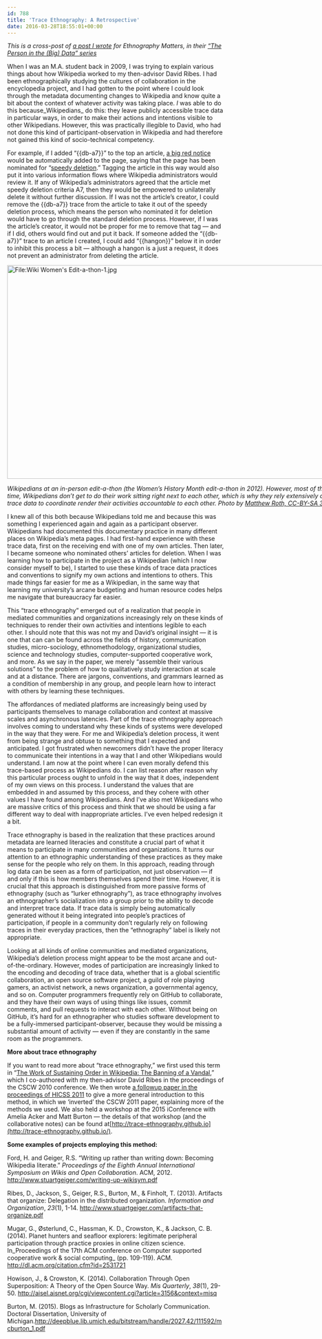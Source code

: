 ```yaml
---
id: 788
title: 'Trace Ethnography: A Retrospective'
date: 2016-03-28T18:55:01+00:00
---
```

_This is a cross-post of [a post I wrote](http://ethnographymatters.net/blog/2016/03/23/trace-ethnography-a-retrospective/) for Ethnography Matters, in their [&#8220;The Person in the (Big) Data&#8221; series](http://ethnographymatters.net/editions/the-person-in-the-big-data/)_

When I was an M.A. student back in 2009, I was trying to explain various things about how Wikipedia worked to my then-advisor David Ribes. I had been ethnographically studying the cultures of collaboration in the encyclopedia project, and I had gotten to the point where I could look through the metadata documenting changes to Wikipedia and know quite a bit about the context of whatever activity was taking place. _I_ was able to do this because_Wikipedians_ do this: they leave publicly accessible trace data in particular ways, in order to make their actions and intentions visible to other Wikipedians. However, this was practically illegible to David, who had not done this kind of participant-observation in Wikipedia and had therefore not gained this kind of socio-technical competency.

For example, if I added “{{db-a7}}” to the top an article, [a big red notice](https://en.wikipedia.org/wiki/Template:Db-a7) would be automatically added to the page, saying that the page has been nominated for “[speedy deletion](http://enwp.org/WP:CSD).” Tagging the article in this way would also put it into various information flows where Wikipedia administrators would review it. If any of Wikipedia’s administrators agreed that the article met speedy deletion criteria A7, then they would be empowered to unilaterally delete it without further discussion. If I was not the article’s creator, I could remove the {{db-a7}} trace from the article to take it out of the speedy deletion process, which means the person who nominated it for deletion would have to go through the standard deletion process. However, if I was the article’s creator, it would not be proper for me to remove that tag — and if I did, others would find out and put it back. If someone added the “{{db-a7}}” trace to an article I created, I could add “{{hangon}}” below it in order to inhibit this process a bit — although a hangon is a just a request, it does not prevent an administrator from deleting the article.

<div class="wp-caption aligncenter" style="width: 755px; border: 0;">
  <p>
    <img class="aligncenter" src="http://i2.wp.com/upload.wikimedia.org/wikipedia/commons/thumb/5/5b/Wiki_Women%27s_Edit-a-thon-1.jpg/800px-Wiki_Women%27s_Edit-a-thon-1.jpg?resize=680%2C453&ssl=1" alt="File:Wiki Women's Edit-a-thon-1.jpg" width="745" height="496" />
  </p>
  
  <p class="wp-caption-text">
    <em>Wikipedians at an in-person edit-a-thon (the Women’s History Month edit-a-thon in 2012). However, most of the time, Wikipedians don’t get to do their work sitting right next to each other, which is why they rely extensively on trace data to coordinate render their activities accountable to each other. Photo by <a href="https://en.wikipedia.org/wiki/File:Wiki_Women%27s_Edit-a-thon-1.jpg">Matthew Roth, CC-BY-SA 3.0</a></em>
  </p>
</div>

I knew all of this both because Wikipedians told me and because this was something I experienced again and again as a participant observer. Wikipedians had documented this documentary practice in many different places on Wikipedia’s meta pages. I had first-hand experience with these trace data, first on the receiving end with one of my own articles. Then later, I became someone who nominated others’ articles for deletion. When I was learning how to participate in the project as a Wikipedian (which I now consider myself to be), I started to use these kinds of trace data practices and conventions to signify my own actions and intentions to others. This made things far easier for me as a Wikipedian, in the same way that learning my university’s arcane budgeting and human resource codes helps me navigate that bureaucracy far easier.<span id="more-10287"></span>

This “trace ethnography” emerged out of a realization that people in mediated communities and organizations increasingly rely on these kinds of techniques to render their own activities and intentions legible to each other. I should note that this was not my and David’s original insight — it is one that can can be found across the fields of history, communication studies, micro-sociology, ethnomethodology, organizational studies, science and technology studies, computer-supported cooperative work, and more. As we say in the paper, we merely “assemble their various solutions” to the problem of how to qualitatively study interaction at scale and at a distance. There are jargons, conventions, and grammars learned as a condition of membership in any group, and people learn how to interact with others by learning these techniques.

The affordances of mediated platforms are increasingly being used by participants themselves to manage collaboration and context at massive scales and asynchronous latencies. Part of the trace ethnography approach involves coming to understand why these kinds of systems were developed in the way that they were. For me and Wikipedia’s deletion process, it went from being strange and obtuse to something that I expected and anticipated. I got frustrated when newcomers didn’t have the proper literacy to communicate their intentions in a way that I and other Wikipedians would understand. I am now at the point where I can even morally defend this trace-based process as Wikipedians do. I can list reason after reason why this particular process ought to unfold in the way that it does, independent of my own views on this process. I understand the values that are embedded in and assumed by this process, and they cohere with other values I have found among Wikipedians. And I’ve also met Wikipedians who are massive critics of this process and think that we should be using a far different way to deal with inappropriate articles. I’ve even helped redesign it a bit.

Trace ethnography is based in the realization that these practices around metadata are learned literacies and constitute a crucial part of what it means to participate in many communities and organizations. It turns our attention to an ethnographic understanding of these practices as they make sense for the people who rely on them. In this approach, reading through log data can be seen as a form of participation, not just observation — if and only if this is how members themselves spend their time. However, it is crucial that this approach is distinguished from more passive forms of ethnography (such as “lurker ethnography”), as trace ethnography involves an ethnographer’s socialization into a group prior to the ability to decode and interpret trace data. If trace data is simply being automatically generated without it being integrated into people’s practices of participation, if people in a community don’t regularly rely on following traces in their everyday practices, then the “ethnography” label is likely not appropriate.

Looking at all kinds of online communities and mediated organizations, Wikipedia’s deletion process might appear to be the most arcane and out-of-the-ordinary. However, modes of participation are increasingly linked to the encoding and decoding of trace data, whether that is a global scientific collaboration, an open source software project, a guild of role playing gamers, an activist network, a news organization, a governmental agency, and so on. Computer programmers frequently rely on GitHub to collaborate, and they have their own ways of using things like issues, commit comments, and pull requests to interact with each other. Without being on GitHub, it’s hard for an ethnographer who studies software development to be a fully-immersed participant-observer, because they would be missing a substantial amount of activity — even if they are constantly in the same room as the programmers.

**More about trace ethnography**

If you want to read more about “trace ethnography,” we first used this term in “[The Work of Sustaining Order in Wikipedia: The Banning of a Vandal](http://www.stuartgeiger.com/papers/cscw-sustaining-order-wikipedia.pdf),” which I co-authored with my then-advisor David Ribes in the proceedings of the CSCW 2010 conference. We then wrote [a followup paper in the proceedings of HICSS 2011](http://www.stuartgeiger.com/trace-ethnography-hicss-geiger-ribes.pdf) to give a more general introduction to this method, in which we ‘inverted’ the CSCW 2011 paper, explaining more of the methods we used. We also held a workshop at the 2015 iConference with Amelia Acker and Matt Burton — the details of that workshop (and the collaborative notes) can be found at[http://trace-ethnography.github.io](http://trace-ethnography.github.io/).

**Some examples of projects employing this method:**

Ford, H. and Geiger, R.S. “Writing up rather than writing down: Becoming Wikipedia literate.” _Proceedings of the Eighth Annual International Symposium on Wikis and Open Collaboration_. ACM, 2012. <http://www.stuartgeiger.com/writing-up-wikisym.pdf>

Ribes, D., Jackson, S., Geiger, R.S., Burton, M., & Finholt, T. (2013). Artifacts that organize: Delegation in the distributed organization. _Information and Organization_, _23_(1), 1-14. <http://www.stuartgeiger.com/artifacts-that-organize.pdf>

Mugar, G., Østerlund, C., Hassman, K. D., Crowston, K., & Jackson, C. B. (2014). Planet hunters and seafloor explorers: legitimate peripheral participation through practice proxies in online citizen science. In_Proceedings of the 17th ACM conference on Computer supported cooperative work & social computing_ (pp. 109-119). ACM. <http://dl.acm.org/citation.cfm?id=2531721>

Howison, J., & Crowston, K. (2014). Collaboration Through Open Superposition: A Theory of the Open Source Way. _Mis Quarterly_, _38_(1), 29-50. <http://aisel.aisnet.org/cgi/viewcontent.cgi?article=3156&context=misq>

Burton, M. (2015). Blogs as Infrastructure for Scholarly Communication. Doctoral Dissertation, University of Michigan.<http://deepblue.lib.umich.edu/bitstream/handle/2027.42/111592/mcburton_1.pdf>
